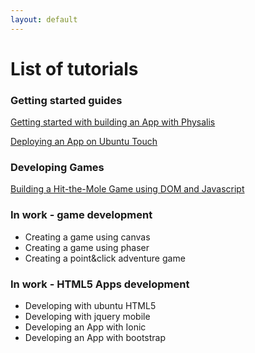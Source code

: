```yaml
---
layout: default
---
```

  		
<h1>List of tutorials</h1>


<h3>Getting started guides</h3>

<a href="/training/building-with-physalis/">Getting started with building an App with Physalis</a>

<a href="/training/ubuntu-helloworld">Deploying an App on Ubuntu Touch</a>


<h3>Developing Games</h3>

<a href="/training/hit-the-mole">Building a Hit-the-Mole Game using DOM and Javascript</a>

<h3>In work - game development</h3>

* Creating a game using canvas
* Creating a game using phaser
* Creating a point&click adventure game

<h3>In work - HTML5 Apps development</h3>

* Developing with ubuntu HTML5
* Developing with jquery mobile
* Developing an App with Ionic
* Developing an App with bootstrap
 
